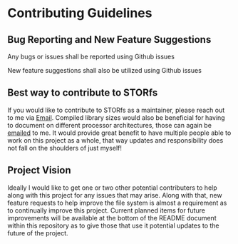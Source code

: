 # Contributing Guidelines

## Bug Reporting and New Feature Suggestions

Any bugs or issues shall be reported using Github issues

New feature suggestions shall also be utilized using Github issues

## Best way to contribute to STORfs

If you would like to contribute to STORfs as a maintainer, please reach out to me via [Email](matt001k@comcast.net).
Compiled library sizes would also be beneficial for having to document on different processor architectures, those can again be [emailed](matt001k@comcast.net) to me.
It would provide great benefit to have multiple people able to work on this project as a whole, that way updates and responsibility does not fall on the shoulders of just myself!

## Project Vision

Ideally I would like to get one or two other potential contributers to help along with this project for any issues that may arise.
Along with that, new feature requests to help improve the file system is almost a requirement as to continually improve this project.
Current planned items for future improvements will be available at the bottom of the README document within this repository as to give those that use it potential updates to the future of the project.

